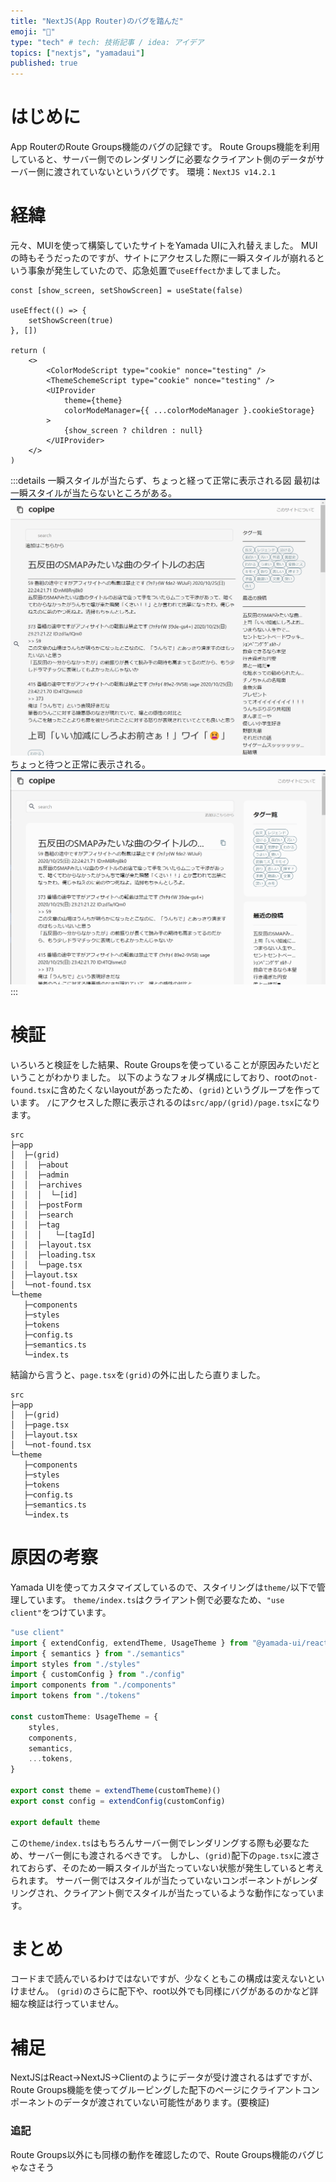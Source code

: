 ```yaml
---
title: "NextJS(App Router)のバグを踏んだ"
emoji: "🦔"
type: "tech" # tech: 技術記事 / idea: アイデア
topics: ["nextjs", "yamadaui"]
published: true
---
```


# はじめに

App RouterのRoute Groups機能のバグの記録です。
Route Groups機能を利用していると、サーバー側でのレンダリングに必要なクライアント側のデータがサーバー側に渡されていないというバグです。
環境：`NextJS v14.2.1`

# 経緯

元々、MUIを使って構築していたサイトをYamada UIに入れ替えました。
MUIの時もそうだったのですが、サイトにアクセスした際に一瞬スタイルが崩れるという事象が発生していたので、応急処置で`useEffect`かましてました。

```tsx:src/app/provider.tsx
const [show_screen, setShowScreen] = useState(false)

useEffect(() => {
    setShowScreen(true)
}, [])

return (
    <>
        <ColorModeScript type="cookie" nonce="testing" />
        <ThemeSchemeScript type="cookie" nonce="testing" />
        <UIProvider
            theme={theme}
            colorModeManager={{ ...colorModeManager }.cookieStorage}
        >
            {show_screen ? children : null}
        </UIProvider>
    </>
)
```

:::details 一瞬スタイルが当たらず、ちょっと経って正常に表示される図
最初は一瞬スタイルが当たらないところがある。
![](/images/61a6f5eb0a90dc/before.png)
ちょっと待つと正常に表示される。
![](/images/61a6f5eb0a90dc/after.png)
:::

# 検証

いろいろと検証をした結果、Route Groupsを使っていることが原因みたいだということがわかりました。
以下のようなフォルダ構成にしており、rootの`not-found.tsx`に含めたくないlayoutがあったため、`(grid)`というグループを作っています。
`/`にアクセスした際に表示されるのは`src/app/(grid)/page.tsx`になります。

```
src
├─app
│  ├─(grid)
│  │  ├─about
│  │  ├─admin
│  │  ├─archives
│  │  │  └─[id]
│  │  ├─postForm
│  │  ├─search
│  │  ├─tag
│  │  │   └─[tagId]
│  │  ├─layout.tsx
│  │  ├─loading.tsx
│  │  └─page.tsx
│  ├─layout.tsx
│  └─not-found.tsx
└─theme
   ├─components
   ├─styles
   ├─tokens
   ├─config.ts
   ├─semantics.ts
   └─index.ts
```

結論から言うと、`page.tsx`を`(grid)`の外に出したら直りました。

```
src
├─app
│  ├─(grid)
│  ├─page.tsx
│  ├─layout.tsx
│  └─not-found.tsx
└─theme
   ├─components
   ├─styles
   ├─tokens
   ├─config.ts
   ├─semantics.ts
   └─index.ts
```

# 原因の考察

Yamada UIを使ってカスタマイズしているので、スタイリングは`theme/`以下で管理しています。
`theme/index.ts`はクライアント側で必要なため、`"use client"`をつけています。

```ts:theme/index.ts
"use client"
import { extendConfig, extendTheme, UsageTheme } from "@yamada-ui/react"
import { semantics } from "./semantics"
import styles from "./styles"
import { customConfig } from "./config"
import components from "./components"
import tokens from "./tokens"

const customTheme: UsageTheme = {
    styles,
    components,
    semantics,
    ...tokens,
}

export const theme = extendTheme(customTheme)()
export const config = extendConfig(customConfig)

export default theme
```

この`theme/index.ts`はもちろんサーバー側でレンダリングする際も必要なため、サーバー側にも渡されるべきです。
しかし、`(grid)`配下の`page.tsx`に渡されておらず、そのため一瞬スタイルが当たっていない状態が発生していると考えられます。
サーバー側ではスタイルが当たっていないコンポーネントがレンダリングされ、クライアント側でスタイルが当たっているような動作になっています。

# まとめ

コードまで読んでいるわけではないですが、少なくともこの構成は変えないといけません。
`(grid)`のさらに配下や、root以外でも同様にバグがあるのかなど詳細な検証は行っていません。

# 補足

NextJSはReact→NextJS→Clientのようにデータが受け渡されるはずですが、Route Groups機能を使ってグルーピングした配下のページにクライアントコンポーネントのデータが渡されていない可能性があります。(要検証)

### 追記

Route Groups以外にも同様の動作を確認したので、Route Groups機能のバグじゃなさそう
